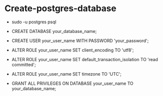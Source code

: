 # Create-postgres-database

- sudo -u postgres psql

- CREATE DATABASE your_database_name;

- CREATE USER your_user_name WITH PASSWORD 'your_password';

- ALTER ROLE your_user_name  SET client_encoding TO 'utf8';

- ALTER ROLE your_user_name SET default_transaction_isolation TO 'read committed';

- ALTER ROLE your_user_name  SET timezone TO 'UTC';

- GRANT ALL PRIVILEGES ON DATABASE your_user_name TO your_database_name;

